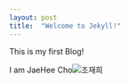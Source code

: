 ```yaml
---
layout: post
title:  "Welcome to Jekyll!"
---
```


This is my first Blog!

I am JaeHee Cho![조재희](/Users/jojaehui/Desktop/Project/Git/JCURVEs.github.io/images/2022-09-27-first/조재희.JPG)

